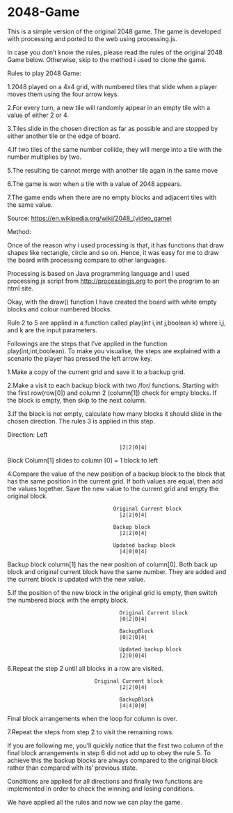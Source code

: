 # 2048-Game
This is a simple version of the original 2048 game. The game is developed with processing and ported to the web using processing.js.

In case you don’t know the rules, please read the rules of the original 2048 Game below. Otherwise, skip to the method i used to clone the game.

Rules to play 2048 Game:

1.2048 played on a 4x4 grid, with numbered tiles that slide when a player moves them using the four arrow keys.

2.For every turn, a new tile will randomly appear in an empty tile with a value of either 2 or 4.

3.Tiles slide in the chosen direction as far as possible and are stopped by either another tile or the edge of board.

4.If two tiles of the same number collide, they will merge into a tile with the number multiplies by two.

5.The resulting tie cannot merge with another tile again in the same move

6.The game is won when a tile with a value of 2048 appears.

7.The game ends when there are no empty blocks and adjacent tiles with the same value.

Source: https://en.wikipedia.org/wiki/2048_(video_game)

Method:

Once of the reason why i used processing is that, it has functions that draw shapes like rectangle, circle and so on. Hence, it was easy for me to draw the board with processing compare to other languages. 

Processing is based on Java programming language and I used processing.js script from http://processingjs.org to port the program to an html site.

Okay, with the draw() function I have created the board with white empty blocks and colour numbered blocks. 

Rule 2 to 5  are applied in a function called play(int i,int j,boolean k) where i,j, and k are the input parameters. 

Followings are the steps that I’ve applied in the function play(int,int,boolean). To make you visualise, the steps are explained with a scenario the player has pressed the left arrow key.

1.Make a copy of the current grid and save it to a backup grid.

2.Make a visit to each backup block with two /for/ functions. Starting with the first row(row[0]) and column 2 (column[1]) check for empty blocks. If the block is empty, then skip to the next column.

3.If the block is not empty, calculate how many blocks it should slide in the chosen direction. The rules 3 is applied in this step. 

Direction: Left

                                        |2|2|0|4|

Block Column[1] slides to column [0] = 1 block to left

4.Compare the value of the new position of a backup block to the block that has the same position in the current grid. If both values are equal, then add the values together. Save the new value to the current grid and empty the original block.

                                      Original Current block
                                        |2|2|0|4|

                                      Backup block
                                        |2|2|0|4|

                                      Updated backup block
                                        |4|0|0|4|

Backup block column[1] has the new position of column[0]. Both back up block and original current block have the same number. They are added and the current block is updated with the new value.

5.If the position of the new block in the original grid is empty, then switch the numbered block with the empty block.

                                        Original Current block
                                        |0|2|0|4|

                                        BackupBlock
                                        |0|2|0|4|

                                        Updated backup block
                                        |2|0|0|4|

6.Repeat the step 2 until all blocks in a row are visited.

								Original Current block
                                        |2|2|0|4|

                                        BackupBlock
                                        |4|4|0|0|

Final block arrangements when the loop for column is over.

7.Repeat the steps from step 2 to visit the remaining rows.

If you are following me, you’ll quickly notice that the first two column of the final block arrangements in step 6 did not add up to obey the rule 5. To achieve this the backup blocks are always compared to the original block rather than compared with its’ previous state. 

Conditions are applied for all directions and finally two functions are implemented in order to check the winning and losing conditions. 

We have applied all the rules and now we can play the game.  
